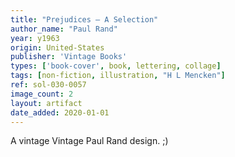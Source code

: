 ```yaml
---
title: "Prejudices — A Selection"
author_name: "Paul Rand"
year: y1963
origin: United-States
publisher: 'Vintage Books'
types: ['book-cover', book, lettering, collage]
tags: [non-fiction, illustration, "H L Mencken"]
ref: sol-030-0057
image_count: 2
layout: artifact
date_added: 2020-01-01
---
```

A vintage Vintage Paul Rand design. ;)
